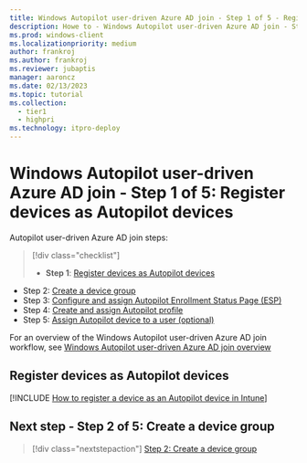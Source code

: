 ```yaml
---
title: Windows Autopilot user-driven Azure AD join - Step 1 of 5 - Register devices as Autopilot devices
description: Howe to - Windows Autopilot user-driven Azure AD join - Step 1 of 5 - Register devices as Autopilot devices.
ms.prod: windows-client
ms.localizationpriority: medium
author: frankroj
ms.author: frankroj
ms.reviewer: jubaptis
manager: aaroncz
ms.date: 02/13/2023
ms.topic: tutorial
ms.collection: 
  - tier1
  - highpri
ms.technology: itpro-deploy
---
```


# Windows Autopilot user-driven Azure AD join - Step 1 of 5: Register devices as Autopilot devices

Autopilot user-driven Azure AD join steps:
> [!div class="checklist"]
> - **Step 1**: [Register devices as Autopilot devices](autopilot-user-driven-aadj-1-register-device.md)
- Step 2: [Create a device group](autopilot-user-driven-aadj-2-create-device-group.md)
- Step 3: [Configure and assign Autopilot Enrollment Status Page (ESP)](autopilot-user-driven-aadj-3-configure-and-assign-esp.md)
- Step 4: [Create and assign Autopilot profile](autopilot-user-driven-aadj-4-create-and-assign-autopilot-profile.md)
- Step 5: [Assign Autopilot device to a user (optional)](autopilot-user-driven-aadj-5-assign-autopilot-device-to-user.md)

For an overview of the Windows Autopilot user-driven Azure AD join workflow, see [Windows Autopilot user-driven Azure AD join overview](autopilot-user-driven-aadj-workflow.md)

<!--
Autopilot user-driven Azure AD join steps:
> [!div class="checklist"]
>
> - [Windows Autopilot user-driven Azure AD join overview](autopilot-user-driven-aadj-workflow.md)
>
> - **Step 1**: [Register devices as Autopilot devices](autopilot-user-driven-aadj-1-register-device.md)
> - Step 2: [Create a device group](autopilot-user-driven-aadj-2-create-device-group.md)
> - Step 3: [Configure and assign Autopilot Enrollment Status Page (ESP)](autopilot-user-driven-aadj-3-configure-and-assign-esp.md)
> - Step 4: [Create and assign Autopilot profile](autopilot-user-driven-aadj-4-create-and-assign-autopilot-profile.md)
> - Step 5: [Assign Autopilot device to a user (optional)](autopilot-user-driven-aadj-5-assign-autopilot-device-to-user.md)
-->

## Register devices as Autopilot devices

[!INCLUDE [How to register a device as an Autopilot device in Intune](includes/register-autopilot-device.md)]

## Next step - Step 2 of 5: Create a device group

> [!div class="nextstepaction"]
> [Step 2: Create a device group](autopilot-user-driven-aadj-2-create-device-group.md)

<!--
## Back to Windows Autopilot user-driven Azure AD join overview

> [!div class="nextstepaction"]
> [Windows Autopilot user-driven Azure AD join overview](autopilot-user-driven-aadj-workflow.md)
-->
